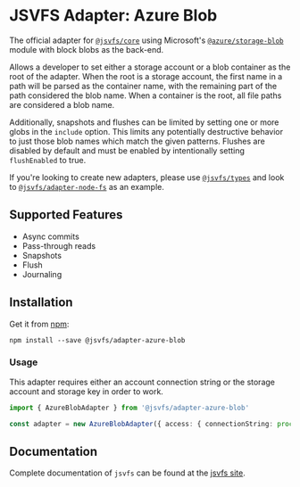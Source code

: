 # JSVFS Adapter: Azure Blob

The official adapter for [`@jsvfs/core`](https://ahuggins-nhs.github.io/jsvfs/modules/_jsvfs_core.html) using Microsoft's [`@azure/storage-blob`](https://github.com/Azure/azure-sdk-for-js/tree/master/sdk/storage/storage-blob) module with block blobs as the back-end.

Allows a developer to set either a storage account or a blob container as the root of the adapter. When the root is a
storage account, the first name in a path will be parsed as the container name, with the remaining part of the path
considered the blob name. When a container is the root, all file paths are considered a blob name.

Additionally, snapshots and flushes can be limited by setting one or more globs in the `include` option. This limits
any potentially destructive behavior to just those blob names which match the given patterns. Flushes are disabled by
default and must be enabled by intentionally setting `flushEnabled` to true.

If you're looking to create new adapters, please use [`@jsvfs/types`](https://ahuggins-nhs.github.io/jsvfs/modules/_jsvfs_types.html) and look to [`@jsvfs/adapter-node-fs`](https://ahuggins-nhs.github.io/jsvfs/modules/_jsvfs_adapter_node_fs.html) as an example.

## Supported Features

- Async commits
- Pass-through reads
- Snapshots
- Flush
- Journaling

## Installation

Get it from [npm](https://www.npmjs.com/package/@jsvfs/adapter-azure-blob):
```shell
npm install --save @jsvfs/adapter-azure-blob
```

### Usage

This adapter requires either an account connection string or the storage account and storage key in order to work.

```TypeScript
import { AzureBlobAdapter } from '@jsvfs/adapter-azure-blob'

const adapter = new AzureBlobAdapter({ access: { connectionString: process.env.MY_CONNECTION_STRING } })
```

## Documentation

Complete documentation of `jsvfs` can be found at the [jsvfs site](https://ahuggins-nhs.github.io/jsvfs/).

